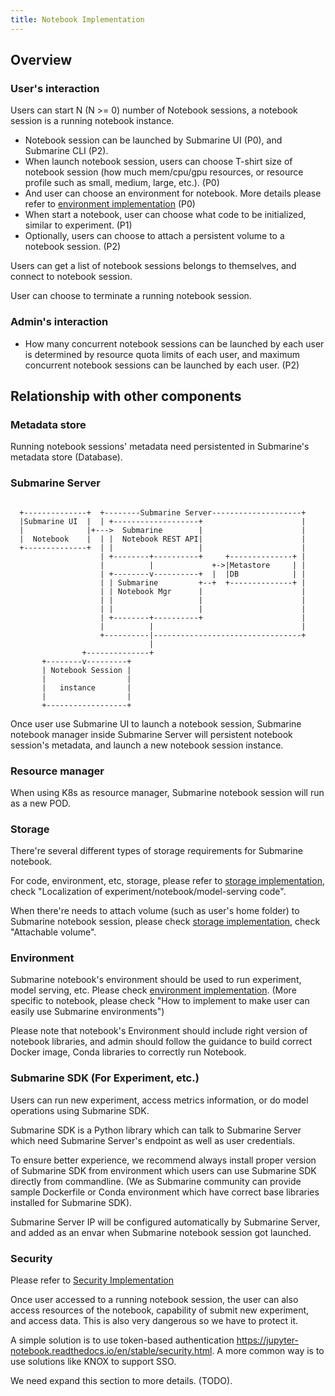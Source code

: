 ```yaml
---
title: Notebook Implementation
---
```


<!--
   Licensed to the Apache Software Foundation (ASF) under one or more
   contributor license agreements.  See the NOTICE file distributed with
   this work for additional information regarding copyright ownership.
   The ASF licenses this file to You under the Apache License, Version 2.0
   (the "License"); you may not use this file except in compliance with
   the License.  You may obtain a copy of the License at
   http://www.apache.org/licenses/LICENSE-2.0
   Unless required by applicable law or agreed to in writing, software
   distributed under the License is distributed on an "AS IS" BASIS,
   WITHOUT WARRANTIES OR CONDITIONS OF ANY KIND, either express or implied.
   See the License for the specific language governing permissions and
   limitations under the License.
-->

## Overview

### User's interaction

Users can start N (N >= 0) number of Notebook sessions, a notebook session is a running notebook instance.

- Notebook session can be launched by Submarine UI (P0), and Submarine CLI (P2). 
- When launch notebook session, users can choose T-shirt size of notebook session (how much mem/cpu/gpu resources, or resource profile such as small, medium, large, etc.). (P0)
- And user can choose an environment for notebook. More details please refer to [environment implementation](./environments-implementation.md) (P0)
- When start a notebook, user can choose what code to be initialized, similar to experiment. (P1)
- Optionally, users can choose to attach a persistent volume to a notebook session. (P2)

Users can get a list of notebook sessions belongs to themselves, and connect to notebook session. 

User can choose to terminate a running notebook session.

### Admin's interaction 

- How many concurrent notebook sessions can be launched by each user is determined by resource quota limits of each user, and maximum concurrent notebook sessions can be launched by each user. (P2)

## Relationship with other components

### Metadata store

Running notebook sessions' metadata need persistented in Submarine's metadata store (Database).

### Submarine Server

```

  +--------------+  +--------Submarine Server--------------------+
  |Submarine UI  |  | +-------------------+                      |
  |              |+--->  Submarine        |                      |
  |  Notebook    |  | |  Notebook REST API|                      |
  +--------------+  | |                   |                      |
                    | +--------+----------+     +--------------+ |
                    |          |             +->|Metastore     | |
                    | +--------v----------+  |  |DB            | |
                    | | Submarine         +--+  +--------------+ |
                    | | Notebook Mgr      |                      |
                    | |                   |                      |
                    | |                   |                      |
                    | +--------+----------+                      |
                    |          |                                 |
                    +----------|---------------------------------+
                               |
                +--------------+
       +--------v---------+
       | Notebook Session |
       |                  |
       |   instance       |
       |                  |
       +------------------+
```

Once user use Submarine UI to launch a notebook session, Submarine notebook manager inside Submarine Server will persistent notebook session's metadata, and launch a new notebook session instance. 

### Resource manager

When using K8s as resource manager, Submarine notebook session will run as a new POD.

### Storage

There're several different types of storage requirements for Submarine notebook. 

For code, environment, etc, storage, please refer to [storage implementation](./storage-implementation.md), check "Localization of experiment/notebook/model-serving code".

When there're needs to attach volume (such as user's home folder) to Submarine notebook session, please check [storage implementation](./storage-implementation.md), check "Attachable volume".

### Environment

Submarine notebook's environment should be used to run experiment, model serving, etc. Please check [environment implementation](./environments-implementation.md). (More specific to notebook, please check "How to implement to make user can easily use Submarine environments")

Please note that notebook's Environment should include right version of notebook libraries, and admin should follow the guidance to build correct Docker image, Conda libraries to correctly run Notebook.

### Submarine SDK (For Experiment, etc.)

Users can run new experiment, access metrics information, or do model operations using Submarine SDK. 

Submarine SDK is a Python library which can talk to Submarine Server which need Submarine Server's endpoint as well as user credentials.

To ensure better experience, we recommend always install proper version of Submarine SDK from environment which users can use Submarine SDK directly from commandline. (We as Submarine community can provide sample Dockerfile or Conda environment which have correct base libraries installed for Submarine SDK).

Submarine Server IP will be configured automatically by Submarine Server, and added as an envar when Submarine notebook session got launched.

### Security 

Please refer to [Security Implementation](./wip-designs/security-implementation)

Once user accessed to a running notebook session, the user can also access resources of the notebook, capability of submit new experiment, and access data. This is also very dangerous so we have to protect it. 

A simple solution is to use token-based authentication https://jupyter-notebook.readthedocs.io/en/stable/security.html. A more common way is to use solutions like KNOX to support SSO. 

We need expand this section to more details. (TODO).